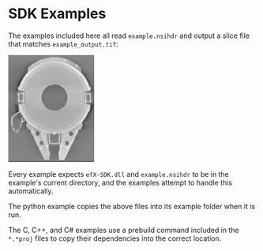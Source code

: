 # SDK Examples

The examples included here all read `example.nsihdr` and output a slice file that matches `example_output.tif`:

![Example output](example_output.png)

Every example expects `efX-SDK.dll` and `example.nsihdr` to be in the example's current directory, and the examples attempt to handle this automatically.

The python example copies the above files into its example folder when it is run.

The C, C++, and C# examples use a prebuild command included in the `*.*proj` files to copy their dependencies into the correct location.
